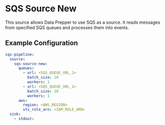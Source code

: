 # SQS Source New

This source allows Data Prepper to use SQS as a source. It reads messages from specified SQS queues and processes them into events.

## Example Configuration

```yaml
sqs-pipeline:
  source:
    sqs-source-new:
      queues:
        - url: <SQS_QUEUE_URL_1>
          batch_size: 10
          workers: 1
        - url: <SQS_QUEUE_URL_2>
          batch_size: 10
          workers: 1
      aws:
        region: <AWS_REGION>
        sts_role_arn: <IAM_ROLE_ARN>
  sink:
    - stdout: 
